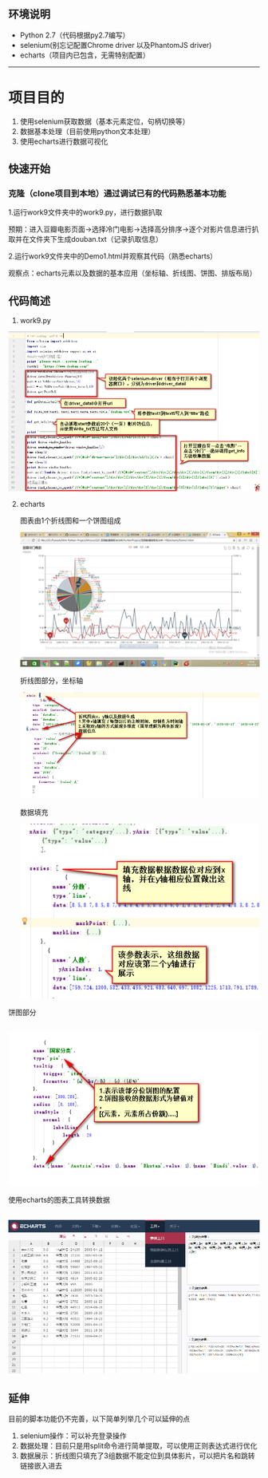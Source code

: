 ## 环境说明

- Python 2.7（代码根据py2.7编写）
- selenium(别忘记配置Chrome driver 以及PhantomJS driver)
- echarts（项目内已包含，无需特别配置）


-----
# 项目目的
1. 使用selenium获取数据（基本元素定位，句柄切换等）
2. 数据基本处理（目前使用python文本处理）
3. 使用echarts进行数据可视化




## 快速开始

### 克隆（clone项目到本地）通过调试已有的代码熟悉基本功能

1.运行work9文件夹中的work9.py，进行数据扒取

预期：进入豆瓣电影页面→选择冷门电影→选择高分排序→逐个对影片信息进行扒取并在文件夹下生成douban.txt（记录扒取信息）

2.运行work9文件夹中的Demo1.html并观察其代码（熟悉echarts）

观察点：echarts元素以及数据的基本应用（坐标轴、折线图、饼图、排版布局）

## 代码简述

1. work9.py

![2017-09-09_163851](img\2017-09-09_163851.png)



2. echarts

   图表由1个折线图和一个饼图组成

   ![2017-09-04_195451](img\2017-09-04_195451.png)

   折线图部分，坐标轴

   ![2017-09-09_170851](img\2017-09-09_170851.png)

   数据填充

   ![2017-09-09_171821](img\2017-09-09_171821.png)

饼图部分

​	![2017-09-09_172311](img\2017-09-09_172311.png)

使用echarts的图表工具转换数据

​	![2017-09-09_174243](img\2017-09-09_174243.png)

## 延伸

目前的脚本功能仍不完善，以下简单列举几个可以延伸的点

1. selenium操作：可以补充登录操作
2. 数据处理：目前只是用split命令进行简单提取，可以使用正则表达式进行优化
3. 数据展示：折线图只填充了3组数据不能定位到具体影片，可以把片名和跳转链接嵌入进去

